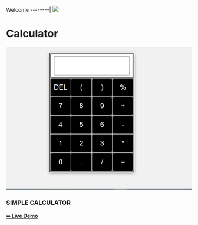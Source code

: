 Welcome
--------|
![](https://media.tenor.com/iVCiM9W7cvYAAAAd/welcome.gif)

# Calculator
<p align="center"><img src="https://github.com/U7P4L-IN/calculator/blob/main/220402345-49be58ae-89cb-4640-ac72-65e73a5b1b5c.png">

### SIMPLE CALCULATOR

<a href="https://u7p4l-in.github.io/simple-calculator/"><strong>➥ Live Demo</strong></a>

